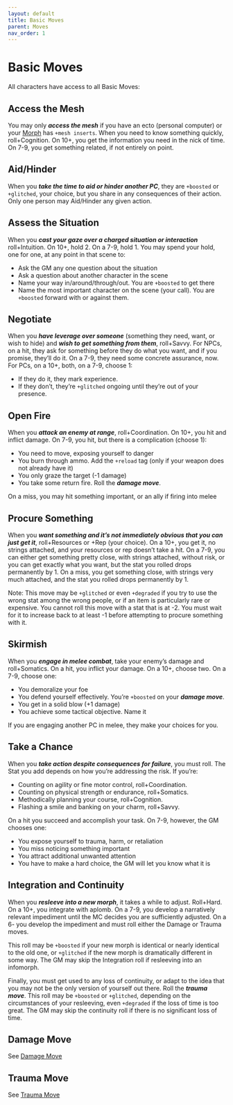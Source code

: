 ```yaml
---
layout: default
title: Basic Moves
parent: Moves
nav_order: 1
---
```


# Basic Moves

All characters have access to all Basic Moves:

## Access the Mesh

You may only **_access the mesh_** if you have an ecto (personal computer) or your [Morph](/content/morphs) has `+mesh inserts`. When you need to know something quickly, roll+Cognition. On 10+, you get the information you need in the nick of time. On 7-9, you get something related, if not entirely on point.

## Aid/Hinder

When you **_take the time to aid or hinder another PC_**, they are `+boosted` or `+glitched`, your choice, but you share in any consequences of their action. Only one person may Aid/Hinder any given action.

## Assess the Situation

When you **_cast your gaze over a charged situation or interaction_** roll+Intuition. On 10+, hold 2. On a 7-9, hold 1. You may spend your hold, one for one, at any point in that scene to:

- Ask the GM any one question about the situation
- Ask a question about another character in the scene
- Name your way in/around/through/out. You are `+boosted` to get there
- Name the most important character on the scene (your call). You are `+boosted` forward with or against them.

## Negotiate

When you **_have leverage over someone_** (something they need, want, or wish to hide) and **_wish to get something from them_**, roll+Savvy. For NPCs, on a hit, they ask for something before they do what you want, and if you promise, they’ll do it. On a 7-9, they need some concrete assurance, now.  
For PCs, on a 10+, both, on a 7-9, choose 1:

- If they do it, they mark experience.
- If they don’t, they’re `+glitched` ongoing until they’re out of your presence.

## Open Fire

When you **_attack an enemy at range_**, roll+Coordination. On 10+, you hit and inflict damage. On 7-9, you hit, but there is a complication (choose 1):

- You need to move, exposing yourself to danger
- You burn through ammo. Add the `+reload` tag (only if your weapon does not already have it)
- You only graze the target (-1 damage)
- You take some return fire. Roll the **_damage move_**.

On a miss, you may hit something important, or an ally if firing into melee

## Procure Something

When you **_want something and it’s not immediately obvious that you can just get it_**, roll+Resources or +Rep (your choice). On a 10+, you get it, no strings attached, and your resources or rep doesn’t take a hit. On a 7-9, you can either get something pretty close, with strings attached, without risk, or you can get exactly what you want, but the stat you rolled drops permanently by 1. On a miss, you get something close, with strings very much attached, and the stat you rolled drops permanently by 1.

Note: This move may be `+glitched` or even `+degraded` if you try to use the wrong stat among the wrong people, or if an item is particularly rare or expensive. You cannot roll this move with a stat that is at -2. You must wait for it to increase back to at least -1 before attempting to procure something with it.

## Skirmish

When you **_engage in melee combat_**, take your enemy’s damage and roll+Somatics. On a hit, you inflict your damage. On a 10+, choose two. On a 7-9, choose one:

- You demoralize your foe
- You defend yourself effectively. You’re `+boosted` on your **_damage move_**.
- You get in a solid blow (+1 damage)
- You achieve some tactical objective. Name it

If you are engaging another PC in melee, they make your choices for you.

## Take a Chance

When you **_take action despite consequences for failure_**, you must roll. The Stat you add depends on how you’re addressing the risk. If you’re:

- Counting on agility or fine motor control, roll+Coordination.
- Counting on physical strength or endurance, roll+Somatics.
- Methodically planning your course, roll+Cognition.
- Flashing a smile and banking on your charm, roll+Savvy.

On a hit you succeed and accomplish your task. On 7-9, however, the GM chooses one:

- You expose yourself to trauma, harm, or retaliation
- You miss noticing something important
- You attract additional unwanted attention
- You have to make a hard choice, the GM will let you know what it is

## Integration and Continuity

When you **_resleeve into a new morph_**, it takes a while to adjust. Roll+Hard. On a 10+, you integrate with aplomb. On a 7-9, you develop a narratively relevant impediment until the MC decides you are sufficiently adjusted. On a 6- you develop the impediment and must roll either the Damage or Trauma moves.

This roll may be `+boosted` if your new morph is identical or nearly identical to the old one, or `+glitched` if the new morph is dramatically different in some way. The GM may skip the Integration roll if resleeving into an infomorph.

Finally, you must get used to any loss of continuity, or adapt to the idea that you may not be the only version of yourself out there. Roll the **_trauma move_**. This roll may be `+boosted` or `+glitched`, depending on the circumstances of your resleeving, even `+degraded` if the loss of time is too great. The GM may skip the continuity roll if there is no significant loss of time.

## Damage Move

See [Damage Move](/content/rules/damageHealing.html#damage-move)

## Trauma Move

See [Trauma Move](/content/rules/traumaHealing.html#trauma-move)
